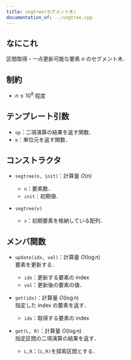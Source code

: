 ```yaml
---
title: segtree(セグメント木)
documentation_of: ../segtree.cpp
---
```


## なにこれ
区間取得・一点更新可能な要素 $n$ のセグメント木．

## 制約
- $n \leq 10^8$ 程度

## テンプレート引数
- `op`：二項演算の結果を返す関数．
- `e`：単位元を返す関数．

## コンストラクタ
- `segtree(n, init)`：計算量 $O(n)$
	- `n`：要素数．
	- `init`：初期値．

- `segtree(v)`
	- `v`：初期要素を格納している配列．

## メンバ関数
- `update(idx, val)`：計算量 $O(\log n)$  
	要素を更新する．
	- `idx`：更新する要素の index
	- `val`：更新後の要素の値．

- `get(idx)`：計算量 $O(\log n)$  
	指定した index の要素を返す．
	- `idx`：取得する要素の index

- `get(L, R)`：計算量 $O(\log n)$  
	指定区間の二項演算の結果を返す．
	- `L,R`：`[L,R)`を探索区間とする．
